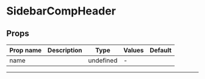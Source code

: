 # SidebarCompHeader

## Props

| Prop name | Description | Type      | Values | Default |
| --------- | ----------- | --------- | ------ | ------- |
| name      |             | undefined | -      |         |

---
